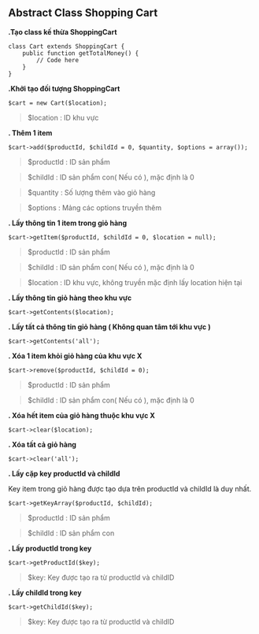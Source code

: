 ## Abstract Class Shopping Cart

**.Tạo class kế thừa ShoppingCart**

	class Cart extends ShoppingCart {
		public function getTotalMoney() {
			// Code here
		}
	}

**.Khởi tạo đối tượng ShoppingCart**

	$cart = new Cart($location);

>$location : ID khu vực

**. Thêm 1 item**

	$cart->add($productId, $childId = 0, $quantity, $options = array());

>$productId : ID sản phẩm

>$childId : ID sản phẩm con( Nếu có ), mặc định là 0

>$quantity : Số lượng thêm vào giỏ hàng

>$options : Mảng các options truyền thêm

**. Lấy thông tin 1 item trong giỏ hàng**

	$cart->getItem($productId, $childId = 0, $location = null);

>$productId : ID sản phẩm

>$childId : ID sản phẩm con( Nếu có ), mặc định là 0

>$location : ID khu vực, không truyền mặc định lấy location hiện tại

**. Lấy thông tin giỏ hàng theo khu vực**

	$cart->getContents($location);

**. Lấy tất cả thông tin giỏ hàng ( Không quan tâm tới khu vực )**

	$cart->getContents('all');

**. Xóa 1 item khỏi giỏ hàng của khu vực X**

	$cart->remove($productId, $childId = 0);

>$productId : ID sản phẩm

>$childId : ID sản phẩm con( Nếu có ), mặc định là 0

**. Xóa hết item của giỏ hàng thuộc khu vực X**

	$cart->clear($location);

**. Xóa tất cả giỏ hàng**

	$cart->clear('all');

**. Lấy cặp key productId và childId**

Key item trong giỏ hàng được tạo dựa trên productId và childId là duy nhất.

	$cart->getKeyArray($productId, $childId);

>$productId : ID sản phẩm

>$childId : ID sản phẩm con

**. Lấy productId trong key**

	$cart->getProductId($key);

>$key: Key được tạo ra từ productId và childID

**. Lấy childId trong key**

	$cart->getChildId($key);

>$key: Key được tạo ra từ productId và childID

